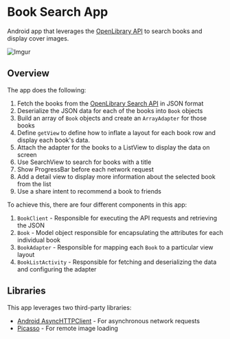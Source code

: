 # Book Search App

Android app that leverages the [OpenLibrary API](https://openlibrary.org/developers/api) to search books and display cover images.

![Imgur](http://i.imgur.com/x9gZ2cH.gif)

## Overview

The app does the following:

1. Fetch the books from the [OpenLibrary Search API](https://openlibrary.org/dev/docs/api/search) in JSON format
2. Deserialize the JSON data for each of the books into `Book` objects
3. Build an array of `Book` objects and create an `ArrayAdapter` for those books
4. Define `getView` to define how to inflate a layout for each book row and display each book's data.
5. Attach the adapter for the books to a ListView to display the data on screen
6. Use SearchView to search for books with a title
7. Show ProgressBar before each network request
8. Add a detail view to display more information about the selected book from the list
9. Use a share intent to recommend a book to friends

To achieve this, there are four different components in this app:

1. `BookClient` - Responsible for executing the API requests and retrieving the JSON
2. `Book` - Model object responsible for encapsulating the attributes for each individual book
3. `BookAdapter` - Responsible for mapping each `Book` to a particular view layout
4. `BookListActivity` - Responsible for fetching and deserializing the data and configuring the adapter

## Libraries

This app leverages two third-party libraries:

 * [Android AsyncHTTPClient](http://loopj.com/android-async-http/) - For asynchronous network requests
 * [Picasso](http://square.github.io/picasso/) - For remote image loading
